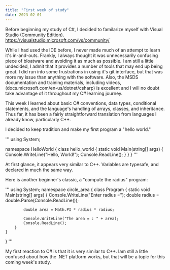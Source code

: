 ```yaml
---
title: "First week of study"
date: 2023-02-01
---
```


Before beginning my study of C#, I decided to familarize myself with Visual Studio (Community Edition). https://visualstudio.microsoft.com/vs/community/

While I had used the IDE before, I never made much of an attempt to learn it's in-and-outs. Frankly, I always thought it was unnecessarily confusing piece of bloatware and avoiding it as much as possible. I am still a little undecided, I admit that it provides a number of tools that may end up being great. I did run into some frustrations in using it's git interface, but that was more my issue than anything with the software. Also, the MSDS documentation and training materials, including videos, (docs.microsoft.com/en-us/dotnet/csharp) is excellent and I will no doubt take advantage of it throughout my C# learning journey.

This week I learned about basic C# conventions, data types, conditional statements, and the language's handling of arrays, classes, and inheritance. Thus far, it has been a fairly straightforward translation from languages I already know, particularly C++. 

I decided to keep tradition and make my first program a "hello world." 

'''
using System;

namespace HelloWorld
{
    class hello_world
    {
        static void Main(string[] args)
        {
            Console.WriteLine("Hello, World!");
            Console.ReadLine();
        }
    }
}
'''

At first glance, it appears very similar to C++. Variables are typesafe, and declared in much the same way.


Here is another beginner's classic, a "compute the radius" program:

'''
using System;
namespace circle_area
{
    class Program
    {
        static void Main(string[] args)
        {
            Console.WriteLine("Enter radius =");
            double radius = double.Parse(Console.ReadLine());

            double area = Math.PI * radius * radius;

            Console.WriteLine("The area = : " + area);
            Console.ReadLine();
        }
    }
}
'''

My first reaction to C# is that it is very similar to C++.  Iam still a little confused about how the .NET platform works, but that will be a topic for this coming week's study.

